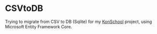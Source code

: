 # CSVtoDB

Trying to migrate from CSV to DB (Sqlite) for my [KonSchool](https://github.com/maacpiash/KonSchool) project, using Microsoft Entity Framework Core.